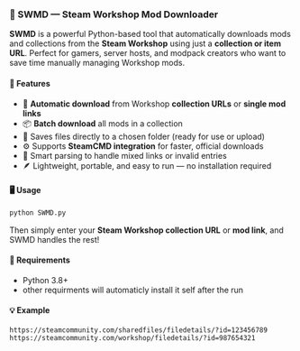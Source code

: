 ### 🧩 SWMD — Steam Workshop Mod Downloader

**SWMD** is a powerful Python-based tool that automatically downloads mods and collections from the **Steam Workshop** using just a **collection or item URL**.
Perfect for gamers, server hosts, and modpack creators who want to save time manually managing Workshop mods.

#### 🚀 Features

* 🔗 **Automatic download** from Workshop **collection URLs** or **single mod links**
* 📦 **Batch download** all mods in a collection
* 💾 Saves files directly to a chosen folder (ready for use or upload)
* ⚙️ Supports **SteamCMD integration** for faster, official downloads
* 🧠 Smart parsing to handle mixed links or invalid entries
* 🪶 Lightweight, portable, and easy to run — no installation required

#### 🖥️ Usage

```bash
python SWMD.py
```

Then simply enter your **Steam Workshop collection URL** or **mod link**, and SWMD handles the rest!

#### 📜 Requirements

* Python 3.8+
* other requirments will automaticly install it self after the run

#### 💡 Example

```
https://steamcommunity.com/sharedfiles/filedetails/?id=123456789
https://steamcommunity.com/workshop/filedetails/?id=987654321
```
